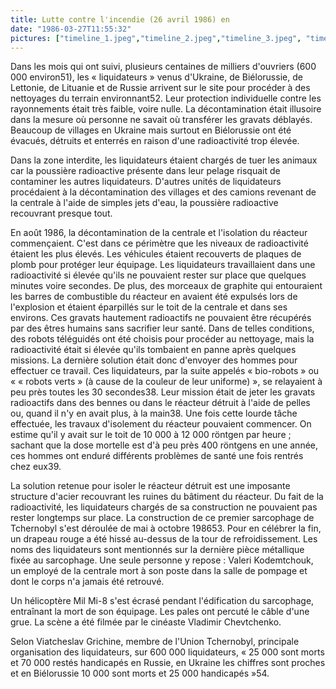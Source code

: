 ```yaml
---
title: Lutte contre l'incendie (26 avril 1986) en
date: "1986-03-27T11:55:32"
pictures: ["timeline_1.jpeg","timeline_2.jpeg","timeline_3.jpeg", "timeline_4.jpeg","timeline_5.jpeg" ,"timeline_6.jpeg","timeline_7.jpeg","timeline_8.jpeg","timeline_1.jpeg","timeline_2.jpeg","timeline_3.jpeg", "timeline_4.jpeg","timeline_5.jpeg" ,"timeline_6.jpeg","timeline_7.jpeg","timeline_8.jpeg","timeline_1.jpeg","timeline_2.jpeg","timeline_3.jpeg", "timeline_4.jpeg","timeline_5.jpeg" ,"timeline_6.jpeg","timeline_7.jpeg","timeline_8.jpeg"]
---
```

Dans les mois qui ont suivi, plusieurs centaines de milliers d'ouvriers (600 000 environ51), les « liquidateurs » venus d'Ukraine, de Biélorussie, de Lettonie, de Lituanie et de Russie arrivent sur le site pour procéder à des nettoyages du terrain environnant52. Leur protection individuelle contre les rayonnements était très faible, voire nulle. La décontamination était illusoire dans la mesure où personne ne savait où transférer les gravats déblayés. Beaucoup de villages en Ukraine mais surtout en Biélorussie ont été évacués, détruits et enterrés en raison d'une radioactivité trop élevée.

Dans la zone interdite, les liquidateurs étaient chargés de tuer les animaux car la poussière radioactive présente dans leur pelage risquait de contaminer les autres liquidateurs. D'autres unités de liquidateurs procédaient à la décontamination des villages et des camions revenant de la centrale à l'aide de simples jets d'eau, la poussière radioactive recouvrant presque tout.

En août 1986, la décontamination de la centrale et l'isolation du réacteur commençaient. C'est dans ce périmètre que les niveaux de radioactivité étaient les plus élevés. Les véhicules étaient recouverts de plaques de plomb pour protéger leur équipage. Les liquidateurs travaillaient dans une radioactivité si élevée qu'ils ne pouvaient rester sur place que quelques minutes voire secondes. De plus, des morceaux de graphite qui entouraient les barres de combustible du réacteur en avaient été expulsés lors de l'explosion et étaient éparpillés sur le toit de la centrale et dans ses environs. Ces gravats hautement radioactifs ne pouvaient être récupérés par des êtres humains sans sacrifier leur santé. Dans de telles conditions, des robots téléguidés ont été choisis pour procéder au nettoyage, mais la radioactivité était si élevée qu'ils tombaient en panne après quelques missions. La dernière solution était donc d'envoyer des hommes pour effectuer ce travail. Ces liquidateurs, par la suite appelés « bio-robots » ou « « robots verts » (à cause de la couleur de leur uniforme) », se relayaient à peu près toutes les 30 secondes38. Leur mission était de jeter les gravats radioactifs dans des bennes ou dans le réacteur détruit à l'aide de pelles ou, quand il n'y en avait plus, à la main38. Une fois cette lourde tâche effectuée, les travaux d'isolement du réacteur pouvaient commencer. On estime qu'il y avait sur le toit de 10 000 à 12 000 röntgen par heure ; sachant que la dose mortelle est d'à peu près 400 röntgens en une année, ces hommes ont enduré différents problèmes de santé une fois rentrés chez eux39.

La solution retenue pour isoler le réacteur détruit est une imposante structure d'acier recouvrant les ruines du bâtiment du réacteur. Du fait de la radioactivité, les liquidateurs chargés de sa construction ne pouvaient pas rester longtemps sur place. La construction de ce premier sarcophage de Tchernobyl s'est déroulée de mai à octobre 198653. Pour en célébrer la fin, un drapeau rouge a été hissé au-dessus de la tour de refroidissement. Les noms des liquidateurs sont mentionnés sur la dernière pièce métallique fixée au sarcophage. Une seule personne y repose : Valeri Kodemtchouk, un employé de la centrale mort à son poste dans la salle de pompage et dont le corps n'a jamais été retrouvé.

Un hélicoptère Mil Mi-8 s'est écrasé pendant l'édification du sarcophage, entraînant la mort de son équipage. Les pales ont percuté le câble d'une grue. La scène a été filmée par le cinéaste Vladimir Chevtchenko.

Selon Viatcheslav Grichine, membre de l'Union Tchernobyl, principale organisation des liquidateurs, sur 600 000 liquidateurs, « 25 000 sont morts et 70 000 restés handicapés en Russie, en Ukraine les chiffres sont proches et en Biélorussie 10 000 sont morts et 25 000 handicapés »54.
